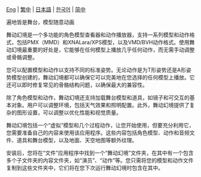 [Eng](/dancexr/listing/appstore) | [繁中](/tw/dancexr/listing/appstore) | [日本語](/jp/dancexr/listing/appstore) | [한국어](/kr/dancexr/listing/appstore) | [简中](/zh/dancexr/listing/appstore)

遍地皆是舞台，模型随意动画

舞动幻境是一个多功能的角色模型查看器和动作播放器，支持一系列模型和动作格式，包括PMX（MMD）和XNALara/XPS模型，以及VMD/BVH动作格式。使用舞动幻境最重要的好处是，它能够在任何模型上播放几乎任何动作，而无需手动调整或骨骼调整。

您可以配置模型和动作以支持不同的标准姿势。无论动作是为T形姿势还是A形姿势模型创建的，舞动幻境都可以确保它可以完美地在您选择的任何模型上播放。它还可以即时修复常见的骨骼结构问题，以确保最大的兼容性。

除了角色模型和动作，舞动幻境还支持加载舞台模型和道具，如镜子和可交互的基本对象。用户可以调整环境，包括天气效果和照明配置。此外，舞动幻境提供了复杂的图形设置，可以调整以优化性能和视觉质量。

舞动幻境包括一个“虚拟”模型和几个过程动作，让您开始使用，但要充分利用它，您需要准备自己的内容来使用该应用程序。这些内容包括角色模型、动作和音频文件、道具和舞台模型，以及地面、天空地图等额外纹理。

安装后，您将在“文件”应用程序中找到一个“舞动幻境”文件夹，在其中有一个包含多个子文件夹的内容文件夹，如“演员”、“动作”等。您只需将您的模型和动作文件复制到这些文件夹中，它们将在您下次运行舞动幻境时包含在其中。